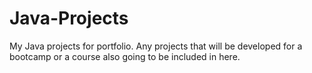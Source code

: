 # Java-Projects
My Java projects for portfolio. Any projects that will be developed for a bootcamp or a course also going to be included in here.
